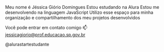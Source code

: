 Meu nome é Jéssica Giório Domingues
Estou estudando na Alura
Estou me desenvolvendo na linguagem JavaScript
Utilizo esse espaço para minha organização e compartilhamento dos meu projetos desenvolvidos

Você pode entrar em contato comigo 📫 
jessicagiorio@prof.educacao.sp.gov.br

@alurastartestudante
